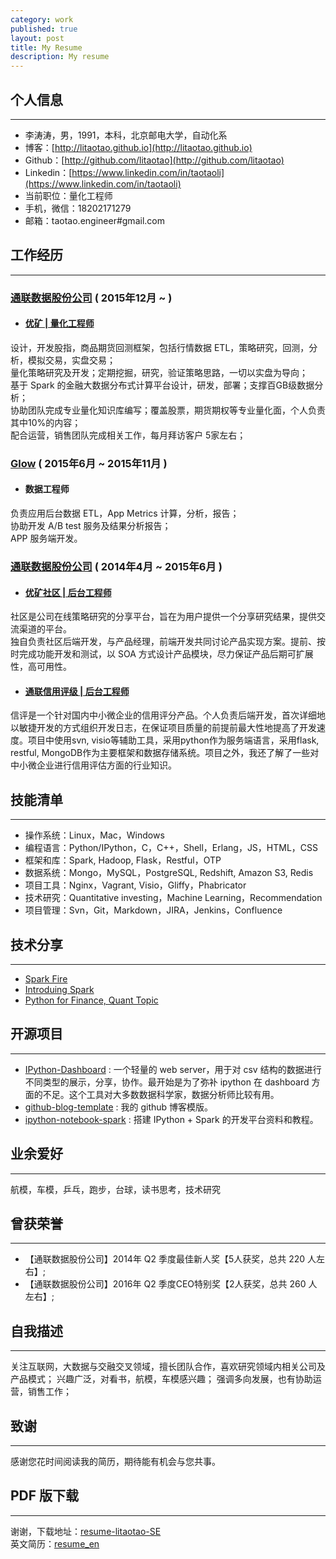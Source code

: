 ```yaml
---
category: work
published: true
layout: post
title: My Resume
description: My resume
---
```


个人信息
---  
---
- 李涛涛，男，1991，本科，北京邮电大学，自动化系
- 博客：[http://litaotao.github.io](http://litaotao.github.io)
- Github：[http://github.com/litaotao](http://github.com/litaotao)
- Linkedin：[https://www.linkedin.com/in/taotaoli](https://www.linkedin.com/in/taotaoli)
- 当前职位：量化工程师
- 手机，微信：18202171279  
- 邮箱：taotao.engineer#gmail.com  

工作经历
---  
---

### [通联数据股份公司](http://www.datayes.com/#/home) ( 2015年12月 ~  )

- #### [优矿 | 量化工程师](uqer.io)
设计，开发股指，商品期货回测框架，包括行情数据 ETL，策略研究，回测，分析，模拟交易，实盘交易；      
量化策略研究及开发；定期挖掘，研究，验证策略思路，一切以实盘为导向；    
基于 Spark 的金融大数据分布式计算平台设计，研发，部署；支撑百GB级数据分析；    
协助团队完成专业量化知识库编写；覆盖股票，期货期权等专业量化面，个人负责其中10%的内容；     
配合运营，销售团队完成相关工作，每月拜访客户 5家左右；    

### [Glow](http://www.glowing.com/) ( 2015年6月 ~ 2015年11月 )

- #### 数据工程师
负责应用后台数据 ETL，App Metrics 计算，分析，报告；    
协助开发 A/B test 服务及结果分析报告；        
APP 服务端开发。

### [通联数据股份公司](http://www.datayes.com/#/home) ( 2014年4月 ~ 2015年6月 )

- #### [优矿社区 | 后台工程师](https://uqer.io/community/list)   
社区是公司在线策略研究的分享平台，旨在为用户提供一个分享研究结果，提供交流渠道的平台。  
独自负责社区后端开发，与产品经理，前端开发共同讨论产品实现方案。提前、按时完成功能开发和测试，以 SOA 方式设计产品模块，尽力保证产品后期可扩展性，高可用性。

- #### [通联信用评级 | 后台工程师](http://www.datayes.com/#/product?state=rating)
信评是一个针对国内中小微企业的信用评分产品。个人负责后端开发，首次详细地以敏捷开发的方式组织开发日志，在保证项目质量的前提前最大性地提高了开发速度。项目中使用svn, visio等辅助工具，采用python作为服务端语言，采用flask, restful, MongoDB作为主要框架和数据存储系统。项目之外，我还了解了一些对中小微企业进行信用评估方面的行业知识。

技能清单
---  
---
- 操作系统：Linux，Mac，Windows
- 编程语言：Python/IPython，C，C++，Shell，Erlang，JS，HTML，CSS
- 框架和库：Spark, Hadoop, Flask，Restful，OTP
- 数据系统：Mongo，MySQL，PostgreSQL, Redshift, Amazon S3, Redis
- 项目工具：Nginx，Vagrant, Visio，Gliffy，Phabricator
- 技术研究：Quantitative investing，Machine Learning，Recommendation
- 项目管理：Svn，Git，Markdown，JIRA，Jenkins，Confluence

技术分享  
---  
---
- [Spark Fire](http://litaotao.github.io/files/spark-fire.ppt)
- [Introduing Spark](http://litaotao.github.io/files/introduing_spark.pdf)
- [Python for Finance, Quant Topic](http://litaotao.github.io/files/python-quant-uqer.pdf)

开源项目
---  
---
- [IPython-Dashboard](https://github.com/litaotao/IPython-Dashboard) : 一个轻量的 web server，用于对 csv 结构的数据进行不同类型的展示，分享，协作。最开始是为了弥补 ipython 在 dashboard 方面的不足。这个工具对大多数数据科学家，数据分析师比较有用。
- [github-blog-template](https://github.com/litaotao/github-blog-template) : 我的 github 博客模版。
- [ipython-notebook-spark](https://github.com/litaotao/ipython-notebook-spark) : 搭建 IPython + Spark 的开发平台资料和教程。

业余爱好
---  
---
航模，车模，乒乓，跑步，台球，读书思考，技术研究

曾获荣誉
---  
---  
- 【通联数据股份公司】2014年 Q2 季度最佳新人奖【5人获奖，总共 220 人左右】;
- 【通联数据股份公司】2016年 Q2 季度CEO特别奖【2人获奖，总共 260 人左右】;

自我描述
---
---    
关注互联网，大数据与交融交叉领域，擅长团队合作，喜欢研究领域内相关公司及产品模式；
兴趣广泛，对看书，航模，车模感兴趣；
强调多向发展，也有协助运营，销售工作；


致谢
---  
---

感谢您花时间阅读我的简历，期待能有机会与您共事。


PDF 版下载
---  
---

谢谢，下载地址：[resume-litaotao-SE](../files/litaotao-developer-cn.pdf)    
英文简历：[resume_en](../resume-en)
